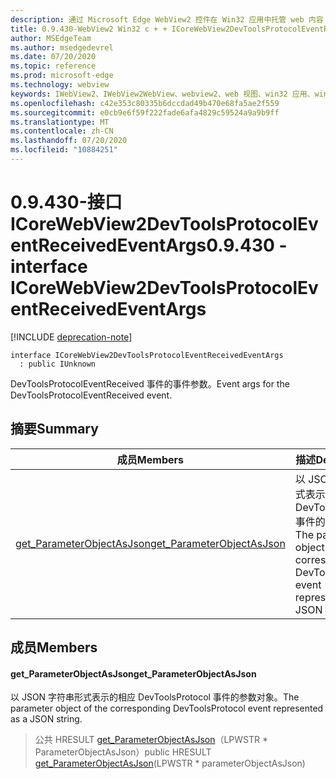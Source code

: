 ```yaml
---
description: 通过 Microsoft Edge WebView2 控件在 Win32 应用中托管 web 内容
title: 0.9.430-WebView2 Win32 c + + ICoreWebView2DevToolsProtocolEventReceivedEventArgs
author: MSEdgeTeam
ms.author: msedgedevrel
ms.date: 07/20/2020
ms.topic: reference
ms.prod: microsoft-edge
ms.technology: webview
keywords: IWebView2、IWebView2WebView、webview2、web 视图、win32 应用、win32、edge、ICoreWebView2、ICoreWebView2Host、浏览器控件、边缘 html
ms.openlocfilehash: c42e353c80335b6dccdad49b470e68fa5ae2f559
ms.sourcegitcommit: e0cb9e6f59f222fade6afa4829c59524a9a9b9ff
ms.translationtype: MT
ms.contentlocale: zh-CN
ms.lasthandoff: 07/20/2020
ms.locfileid: "10884251"
---
```

# <span data-ttu-id="bcf12-104">0.9.430-接口 ICoreWebView2DevToolsProtocolEventReceivedEventArgs</span><span class="sxs-lookup"><span data-stu-id="bcf12-104">0.9.430 - interface ICoreWebView2DevToolsProtocolEventReceivedEventArgs</span></span> 

[!INCLUDE [deprecation-note](../../includes/deprecation-note.md)]

```
interface ICoreWebView2DevToolsProtocolEventReceivedEventArgs
  : public IUnknown
```

<span data-ttu-id="bcf12-105">DevToolsProtocolEventReceived 事件的事件参数。</span><span class="sxs-lookup"><span data-stu-id="bcf12-105">Event args for the DevToolsProtocolEventReceived event.</span></span>

## <span data-ttu-id="bcf12-106">摘要</span><span class="sxs-lookup"><span data-stu-id="bcf12-106">Summary</span></span>

 <span data-ttu-id="bcf12-107">成员</span><span class="sxs-lookup"><span data-stu-id="bcf12-107">Members</span></span>                        | <span data-ttu-id="bcf12-108">描述</span><span class="sxs-lookup"><span data-stu-id="bcf12-108">Descriptions</span></span>
--------------------------------|---------------------------------------------
[<span data-ttu-id="bcf12-109">get_ParameterObjectAsJson</span><span class="sxs-lookup"><span data-stu-id="bcf12-109">get_ParameterObjectAsJson</span></span>](#get_parameterobjectasjson) | <span data-ttu-id="bcf12-110">以 JSON 字符串形式表示的相应 DevToolsProtocol 事件的参数对象。</span><span class="sxs-lookup"><span data-stu-id="bcf12-110">The parameter object of the corresponding DevToolsProtocol event represented as a JSON string.</span></span>

## <span data-ttu-id="bcf12-111">成员</span><span class="sxs-lookup"><span data-stu-id="bcf12-111">Members</span></span>

#### <span data-ttu-id="bcf12-112">get_ParameterObjectAsJson</span><span class="sxs-lookup"><span data-stu-id="bcf12-112">get_ParameterObjectAsJson</span></span> 

<span data-ttu-id="bcf12-113">以 JSON 字符串形式表示的相应 DevToolsProtocol 事件的参数对象。</span><span class="sxs-lookup"><span data-stu-id="bcf12-113">The parameter object of the corresponding DevToolsProtocol event represented as a JSON string.</span></span>

> <span data-ttu-id="bcf12-114">公共 HRESULT [get_ParameterObjectAsJson](#get_parameterobjectasjson)（LPWSTR \* ParameterObjectAsJson）</span><span class="sxs-lookup"><span data-stu-id="bcf12-114">public HRESULT [get_ParameterObjectAsJson](#get_parameterobjectasjson)(LPWSTR \* parameterObjectAsJson)</span></span>

